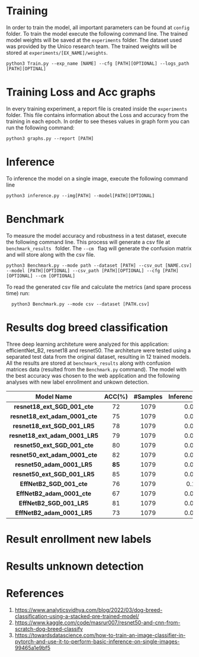# Training
In order to train the model, all important parameters can be found at ```config``` folder. To train the model execute the following command line. The trained model weights will be saved at the ```experiments``` folder. The dataset used was provided by the Unico research team. The trained weights will be stored at ```experiments/[EX_NAME]/weights```.

```
python3 Train.py --exp_name [NAME] --cfg [PATH][OPTIONAL] --logs_path [PATH][OPTINAL] 
```

# Training Loss and Acc graphs
In every training experiment, a report file is created inside the ```experiments``` folder. This file contains information about the Loss and accuracy from the training in each epoch. In order to see theses values in graph form you can run the following command:
```
python3 graphs.py --report [PATH]
```

# Inference
To inference the model on a single image, execute the following command line
```
python3 inference.py --img[PATH] --model[PATH][OPTIONAL]
```

# Benchmark
To measure the model accuracy and robustness in a test dataset, execute the following command line. This process will generate a csv file at ```benchmark_results ``` folder. The ```--cm ``` flag will generate the confusion matrix and will store along with the csv file.
```
python3 Benchmark.py --mode path --dataset [PATH] --csv_out [NAME.csv] --model [PATH][OPTIONAL] --csv_path [PATH][OPTIONAL] --cfg [PATH][OPTIONAL] --cm [OPTIONAL]
```
To read the generated csv file and calculate the metrics (and spare process time) run:
```
  python3 Benchmark.py --mode csv --dataset [PATH.csv]
```

# Results dog breed classification
Three deep learning architeture were analyzed for this application: efficientNet_B2, resnet18 and resnet50. The architeture were tested using a separated test data from the original dataset, resulting in 12 trained models. All the results are stored at ```benchmark_results``` along with confusion matrices data (resulted from the ``` Benchmark.py ``` command). The model with the best accuracy was chosen to the web application and the following analyses with new label enrollment and unkown detection. 

| Model Name | ACC(%) | #Samples | Inference_Time(s) |
|  :-----------:    | :-----:  | :-----:  | :-----:  |
| **resnet18_ext_SGD_001_cte** | 72 | 1079 |  0.0037 |
| **resnet18_ext_adam_0001_cte** | 75 | 1079 |  0.0039 |
| **resnet18_ext_SGD_001_LR5** | 78 | 1079 |  0.0038 |
| **resnet18_ext_adam_0001_LR5** | 79 | 1079 | 0.0037 |
| **resnet50_ext_SGD_001_cte** | 80 | 1079 | 0.0083 |
| **resnet50_ext_adam_0001_cte** | 82 | 1079 | 0.0079 |
| **resnet50_adam_0001_LR5** | **85** | 1079 | 0.0082 |
| **resnet50_ext_SGD_001_LR5** | 85 | 1079 | 0.0084 |
| **EffNetB2_SGD_001_cte** | 76 | 1079 |  0.137 | 
| **EffNetB2_adam_0001_cte** | 67 | 1079 | 0.0143 |
| **EffNetB2_SGD_001_LR5** | 81 | 1079 | 0.0135 |
| **EffNetB2_adam_0001_LR5** | 73 | 1079 | 0.0140 |

# Result enrollment new labels



# Results unknown detection

<!--| **resnet18_SGD_001_LR5** | 0 | 0 |  0 |
| **resnet18_adam_0001_LR5** | 0 | 0 |  0 |
| **EffNetB2_ext_SGD_001_LR5** | 0 | 0 |  0 |
| **EffNetB2_ext_adam_0001_LR5** | 0 | 0 | 0 |
| **EffNetB2_ext_SGD_001_cte** | 0 | 0 | 0 |
| **EffNetB2_ext_adam_0001_cte** | 0 | 0 | 0 |
| **resnet50_ext_adam_0001_LR5** | 0 | 0 | 0 |
| **resnet50_SGD_001_LR5** | 0 | 0 | 0 |
| **resnet50_SGD_001_cte** | 0 | 0 | 0 |
| **resnet50_adam_0001_cte** | 0 | 0 | 0 |
| **resnet18_SGD_001_cte** | 0 | 0 | 0 |
| **resnet18_adam_0001_cte** | 0 | 0 |  0 |-->

# References
1. https://www.analyticsvidhya.com/blog/2022/03/dog-breed-classification-using-a-stacked-pre-trained-model/
2. https://www.kaggle.com/code/masrur007/resnet50-and-cnn-from-scratch-dog-breed-classify
3. https://towardsdatascience.com/how-to-train-an-image-classifier-in-pytorch-and-use-it-to-perform-basic-inference-on-single-images-99465a1e9bf5
